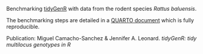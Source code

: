 Benchmarking [tidyGenR](https://github.com/csmiguel/tidyGenR) with data from the rodent species _Rattus baluensis_. 

The benchmarking steps are detailed in a [QUARTO document](code/benchmarking.qmd) which is fully reproducible.

Publication:
Miguel Camacho-Sanchez & Jennifer A. Leonard. _tidyGenR: tidy multilocus genotypes in R_

